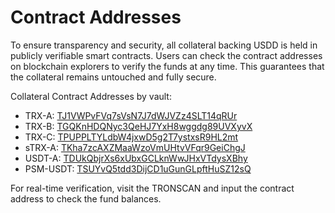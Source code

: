 # Contract Addresses

To ensure transparency and security, all collateral backing USDD is held in publicly verifiable smart contracts. Users can check the contract addresses on blockchain explorers to verify the funds at any time. This guarantees that the collateral remains untouched and fully secure.

Collateral Contract Addresses by vault:

* TRX-A: [TJ1VWPvFVq7sVsN7J7dWJVZz4SLT14qRUr](https://tronscan.org/#/contract/TJ1VWPvFVq7sVsN7J7dWJVZz4SLT14qRUr)
* TRX-B: [TGQKnHDQNyc3QeHJ7YxH8wggdg89UVXyvX](https://tronscan.org/#/contract/TGQKnHDQNyc3QeHJ7YxH8wggdg89UVXyvX)
* TRX-C: [TPUPPLTYLdbW4jxwD5g2T7ystxsR9HL2mt](https://tronscan.org/#/contract/TPUPPLTYLdbW4jxwD5g2T7ystxsR9HL2mt)
* sTRX-A: [TKha7zcAXZMaaWzoVmUHtvVFqr9GeiChgJ](https://tronscan.org/#/contract/TKha7zcAXZMaaWzoVmUHtvVFqr9GeiChgJ)
* USDT-A: [TDUkQbjrXs6xUbxGCLknWwJHxVTdysXBhy](https://tronscan.org/#/contract/TDUkQbjrXs6xUbxGCLknWwJHxVTdysXBhy)
* PSM-USDT: [TSUYvQ5tdd3DijCD1uGunGLpftHuSZ12sQ](https://tronscan.org/#/contract/TSUYvQ5tdd3DijCD1uGunGLpftHuSZ12sQ)

For real-time verification, visit the TRONSCAN and input the contract address to check the fund balances.
